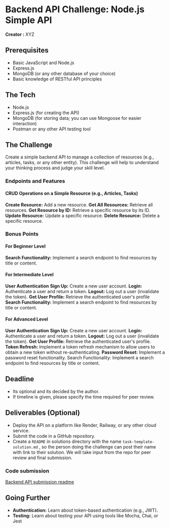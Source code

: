 # Backend API Challenge: Node.js Simple API

**Creator :** XYZ

## Prerequisites

- Basic JavaScript and Node.js
- Express.js
- MongoDB (or any other database of your choice)
- Basic knowledge of RESTful API principles

## The Tech

- Node.js
- Express.js (for creating the API)
- MongoDB (for storing data; you can use Mongoose for easier interaction)
- Postman or any other API testing tool

## The Challenge

Create a simple backend API to manage a collection of resources (e.g., articles, tasks, or any other entity). This challenge will help to understand your thinking process and judge your skill level.

### Endpoints and Features

#### CRUD Operations on a Simple Resource (e.g., Articles, Tasks)

**Create Resource:** Add a new resource.
**Get All Resources:** Retrieve all resources.
**Get Resource by ID:** Retrieve a specific resource by its ID.
**Update Resource:** Update a specific resource.
**Delete Resource:** Delete a specific resource.

### Bonus Points

#### For Beginner Level

**Search Functionality:** Implement a search endpoint to find resources by title or content.

#### For Intermediate Level

**User Authentication**
**Sign Up:** Create a new user account.
**Login:** Authenticate a user and return a token.
**Logout:** Log out a user (invalidate the token).
**Get User Profile:** Retrieve the authenticated user's profile
**Search Functionality:** Implement a search endpoint to find resources by title or content.

#### For Advanced Level

**User Authentication**
**Sign Up:** Create a new user account.
**Login:** Authenticate a user and return a token.
**Logout:** Log out a user (invalidate the token).
**Get User Profile:** Retrieve the authenticated user's profile.
**Token Refresh:** Implement a token refresh mechanism to allow users to obtain a new token without re-authenticating.
**Password Reset:** Implement a password reset functionality.
Search Functionality: Implement a search endpoint to find resources by title or content.

## Deadline

- Its optional and its decided by the author.
- If timeline is given, please specify the time required for peer review.

## Deliverables (Optional)

- Deploy the API on a platform like Render, Railway, or any other cloud service.
- Submit the code in a GitHub repository.
- Create a `README` in solutions directory with the name `task-template-solution.md` , so the person doing the challenge can post their name with link to their solution. We will take input from the repo for peer review and final submission.

### Code submission

  [Backend API submission readme](../solutions/task-template-submission.md)

## Going Further

- **Authentication:** Learn about token-based authentication (e.g., JWT).
- **Testing:** Learn about testing your API using tools like Mocha, Chai, or Jest
